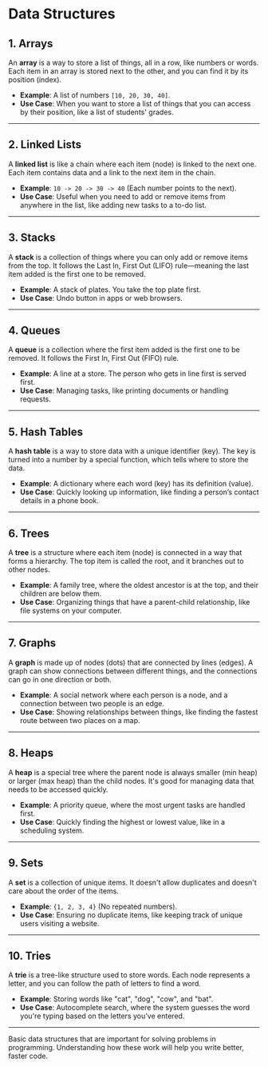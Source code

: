 # Data Structures

## 1. Arrays

An **array** is a way to store a list of things, all in a row, like numbers or words. Each item in an array is stored next to the other, and you can find it by its position (index).

- **Example**: A list of numbers `[10, 20, 30, 40]`.
- **Use Case**: When you want to store a list of things that you can access by their position, like a list of students' grades.

---

## 2. Linked Lists

A **linked list** is like a chain where each item (node) is linked to the next one. Each item contains data and a link to the next item in the chain.

- **Example**: `10 -> 20 -> 30 -> 40` (Each number points to the next).
- **Use Case**: Useful when you need to add or remove items from anywhere in the list, like adding new tasks to a to-do list.

---

## 3. Stacks

A **stack** is a collection of things where you can only add or remove items from the top. It follows the Last In, First Out (LIFO) rule—meaning the last item added is the first one to be removed.

- **Example**: A stack of plates. You take the top plate first.
- **Use Case**: Undo button in apps or web browsers.

---

## 4. Queues

A **queue** is a collection where the first item added is the first one to be removed. It follows the First In, First Out (FIFO) rule.

- **Example**: A line at a store. The person who gets in line first is served first.
- **Use Case**: Managing tasks, like printing documents or handling requests.

---

## 5. Hash Tables

A **hash table** is a way to store data with a unique identifier (key). The key is turned into a number by a special function, which tells where to store the data.

- **Example**: A dictionary where each word (key) has its definition (value).
- **Use Case**: Quickly looking up information, like finding a person’s contact details in a phone book.

---

## 6. Trees

A **tree** is a structure where each item (node) is connected in a way that forms a hierarchy. The top item is called the root, and it branches out to other nodes.

- **Example**: A family tree, where the oldest ancestor is at the top, and their children are below them.
- **Use Case**: Organizing things that have a parent-child relationship, like file systems on your computer.

---

## 7. Graphs

A **graph** is made up of nodes (dots) that are connected by lines (edges). A graph can show connections between different things, and the connections can go in one direction or both.

- **Example**: A social network where each person is a node, and a connection between two people is an edge.
- **Use Case**: Showing relationships between things, like finding the fastest route between two places on a map.

---

## 8. Heaps

A **heap** is a special tree where the parent node is always smaller (min heap) or larger (max heap) than the child nodes. It's good for managing data that needs to be accessed quickly.

- **Example**: A priority queue, where the most urgent tasks are handled first.
- **Use Case**: Quickly finding the highest or lowest value, like in a scheduling system.

---

## 9. Sets

A **set** is a collection of unique items. It doesn't allow duplicates and doesn't care about the order of the items.

- **Example**: `{1, 2, 3, 4}` (No repeated numbers).
- **Use Case**: Ensuring no duplicate items, like keeping track of unique users visiting a website.

---

## 10. Tries

A **trie** is a tree-like structure used to store words. Each node represents a letter, and you can follow the path of letters to find a word.

- **Example**: Storing words like "cat", "dog", "cow", and "bat".
- **Use Case**: Autocomplete search, where the system guesses the word you're typing based on the letters you've entered.

---
Basic data structures that are important for solving problems in programming. Understanding how these work will help you write better, faster code.
